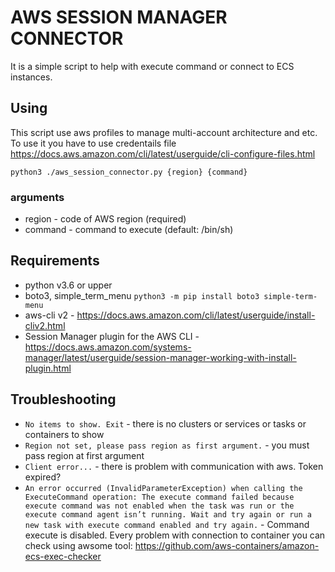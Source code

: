 # AWS SESSION MANAGER CONNECTOR

It is a simple script to help with execute command or connect to ECS instances.

## Using
This script use aws profiles to manage multi-account architecture and etc. 
To use it you have to use credentails file https://docs.aws.amazon.com/cli/latest/userguide/cli-configure-files.html

```python3 ./aws_session_connector.py {region} {command}```

### arguments
- region - code of AWS region (required)
- command - command to execute (default: /bin/sh)

## Requirements
- python v3.6 or upper
- boto3, simple_term_menu ``` python3 -m pip install boto3 simple-term-menu ```
- aws-cli v2 - https://docs.aws.amazon.com/cli/latest/userguide/install-cliv2.html
- Session Manager plugin for the AWS CLI - https://docs.aws.amazon.com/systems-manager/latest/userguide/session-manager-working-with-install-plugin.html

## Troubleshooting
- ```No items to show. Exit``` - there is no clusters or services or tasks or containers to show
- ```Region not set, please pass region as first argument.``` - you must pass region at first argument
- ```Client error...``` - there is problem with communication with aws. Token expired?
- ```An error occurred (InvalidParameterException) when calling the ExecuteCommand operation: The execute command failed because execute command was not enabled when the task was run or the execute command agent isn’t running. Wait and try again or run a new task with execute command enabled and try again.``` - Command execute is disabled. Every problem with connection to container you can check using awsome tool: https://github.com/aws-containers/amazon-ecs-exec-checker  